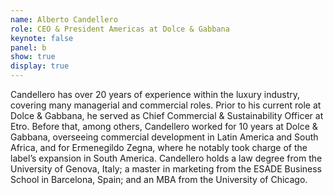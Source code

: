 ```yaml
---
name: Alberto Candellero
role: CEO & President Americas at Dolce & Gabbana
keynote: false
panel: b
show: true
display: true
---
```


Candellero has over 20 years of experience within the luxury industry, covering many managerial and commercial roles. 
Prior to his current role at Dolce & Gabbana, he served as Chief Commercial & Sustainability Officer at Etro. 
Before that, among others, Candellero worked for 10 years at Dolce & Gabbana, overseeing commercial development in Latin America and South Africa, and for Ermenegildo Zegna, where he notably took charge of the label’s expansion in South America. 
Candellero holds a law degree from the University of Genova, Italy; a master in marketing from the ESADE Business School in Barcelona, Spain; and an MBA from the University of Chicago.
